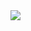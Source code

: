 <aside class="jcb_button">
    <a class="jcb_phone_link" href="tel:+9720584750900">
        <img class="jcb_phone_icon" src="https://upload.wikimedia.org/wikipedia/commons/6/6b/WhatsApp.svg"></img>
    </a>
</aside>
